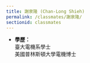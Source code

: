 ```yaml
---
title: 謝泉隆 (Chan-Long Shieh)
permalink: /classmates/謝泉隆/
sectionid: classmates
---
```


- **學歷：**<br />
  臺大電機系學士<br />
  美國普林斯頓大學電機博士

